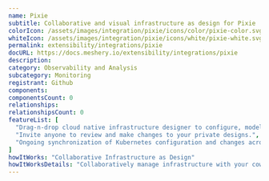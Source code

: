 ```yaml
---
name: Pixie
subtitle: Collaborative and visual infrastructure as design for Pixie
colorIcon: /assets/images/integration/pixie/icons/color/pixie-color.svg
whiteIcon: /assets/images/integration/pixie/icons/white/pixie-white.svg
permalink: extensibility/integrations/pixie
docURL: https://docs.meshery.io/extensibility/integrations/pixie
description: 
category: Observability and Analysis
subcategory: Monitoring
registrant: Github
components: 
componentsCount: 0
relationships: 
relationshipsCount: 0
featureList: [
  "Drag-n-drop cloud native infrastructure designer to configure, model, and deploy your workloads.",
  "Invite anyone to review and make changes to your private designs.",
  "Ongoing synchronization of Kubernetes configuration and changes across any number of clusters."
]
howItWorks: "Collaborative Infrastructure as Design"
howItWorksDetails: "Collaboratively manage infrastructure with your coworkers synchronously sharing the same designs."
---
```

